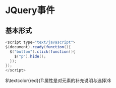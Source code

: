 # JQuery事件

## 基本形式

```java
<script type="text/javascript">
$(document).ready(function(){
  $("button").click(function(){
    $("p").hide();
  });
});
</script>
```

   $\textcolor{red}{T:属性是对元素的补充说明与选择}$